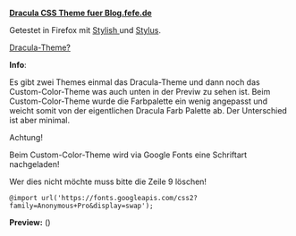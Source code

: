 **<u>Dracula CSS Theme fuer Blog.fefe.de</u>**

Getestet in Firefox mit [Stylish ](https://addons.mozilla.org/de/firefox/addon/stylish/)und [Stylus](https://addons.mozilla.org/de/firefox/addon/styl-us/).

[Dracula-Theme?](https://draculatheme.com/about)

**Info**:

Es gibt zwei Themes einmal das Dracula-Theme und dann noch das Custom-Color-Theme was auch unten in der Previw zu sehen ist. Beim Custom-Color-Theme wurde die Farbpalette ein wenig angepasst und weicht somit von der eigentlichen Dracula Farb Palette ab. Der Unterschied ist aber minimal.

Achtung!

Beim Custom-Color-Theme wird via Google Fonts eine Schriftart nachgeladen!

Wer dies nicht möchte muss bitte die Zeile 9 löschen!

`@import url('https://fonts.googleapis.com/css2?family=Anonymous+Pro&display=swap');`

**Preview:**
([](https://github.com/Nekogami-dono/Dracula-Theme-Blog.fefe/blob/main/blog.fefe.de.png))
